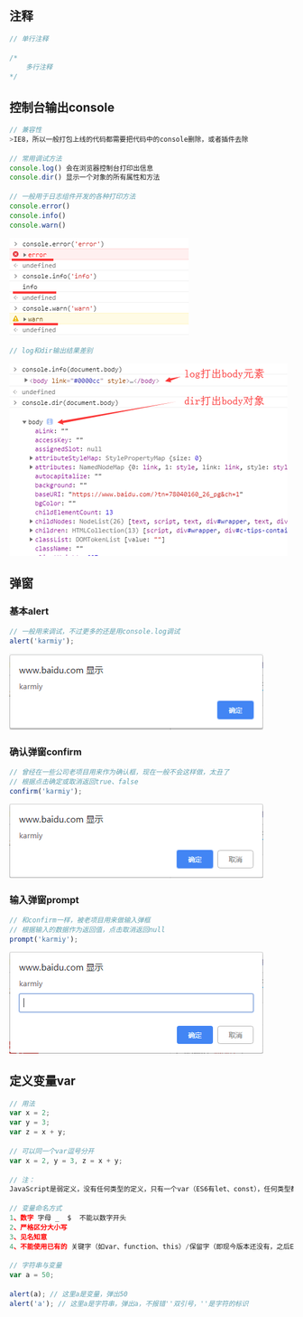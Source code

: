 ## 注释
    
```js
// 单行注释

/*
    多行注释
*/
```

## 控制台输出console

```js
// 兼容性
>IE8，所以一般打包上线的代码都需要把代码中的console删除，或者插件去除

// 常用调试方法
console.log() 会在浏览器控制台打印出信息
console.dir() 显示一个对象的所有属性和方法

// 一般用于日志组件开发的各种打印方法
console.error()
console.info()
console.warn()
```
    
    
![Alt text](./imgs/02-01.png)
    
```js
// log和dir输出结果差别
```
    
![Alt text](./imgs/02-02.png)

## 弹窗

### 基本alert
    
```js
// 一般用来调试，不过更多的还是用console.log调试
alert('karmiy');
```
    
![Alt text](./imgs/02-03.png)

### 确认弹窗confirm

```js
// 曾经在一些公司老项目用来作为确认框，现在一般不会这样做，太丑了
// 根据点击确定或取消返回true、false
confirm('karmiy');
```
    
![Alt text](./imgs/02-04.png)

### 输入弹窗prompt
    
```js
// 和confirm一样，被老项目用来做输入弹框
// 根据输入的数据作为返回值，点击取消返回null
prompt('karmiy');
```

![Alt text](./imgs/02-05.png)

## 定义变量var
    
```js
// 用法
var x = 2;
var y = 3;
var z = x + y;

// 可以同一个var逗号分开
var x = 2, y = 3, z = x + y; 

// 注：
JavaScript是弱定义，没有任何类型的定义，只有一个var（ES6有let、const），任何类型都可以var出来。变量其实就个内存地址

// 变量命名方式
1、数字 字母 _  $  不能以数字开头
2、严格区分大小写
3、见名知意
4、不能使用已有的 关键字（如var、function、this）/保留字（即现今版本还没有，之后ECMA可能会更新的，如class在ES6里才有）/API（如alert）

// 字符串与变量
var a = 50;

alert(a); // 这里a是变量，弹出50
alert('a'); // 这里a是字符串，弹出a，不报错''双引号，''是字符的标识
```
    

